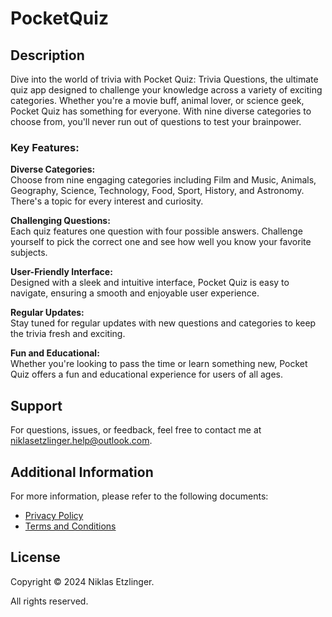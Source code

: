 # PocketQuiz

## Description

Dive into the world of trivia with Pocket Quiz: Trivia Questions, the ultimate quiz app designed to challenge your knowledge across a variety of exciting categories. Whether you're a movie buff, animal lover, or science geek, Pocket Quiz has something for everyone. With nine diverse categories to choose from, you'll never run out of questions to test your brainpower.

### Key Features:

**Diverse Categories:**  
Choose from nine engaging categories including Film and Music, Animals, Geography, Science, Technology, Food, Sport, History, and Astronomy. There's a topic for every interest and curiosity.

**Challenging Questions:**  
Each quiz features one question with four possible answers. Challenge yourself to pick the correct one and see how well you know your favorite subjects.

**User-Friendly Interface:**  
Designed with a sleek and intuitive interface, Pocket Quiz is easy to navigate, ensuring a smooth and enjoyable user experience.

**Regular Updates:**  
Stay tuned for regular updates with new questions and categories to keep the trivia fresh and exciting.

**Fun and Educational:**  
Whether you're looking to pass the time or learn something new, Pocket Quiz offers a fun and educational experience for users of all ages.

## Support

For questions, issues, or feedback, feel free to contact me at [niklasetzlinger.help@outlook.com](mailto:niklasetzlinger.help@outlook.com).

## Additional Information

For more information, please refer to the following documents:
- [Privacy Policy](privacy-policy.md)
- [Terms and Conditions](terms-and-conditions.md)

## License

Copyright © 2024 Niklas Etzlinger. 

All rights reserved.
